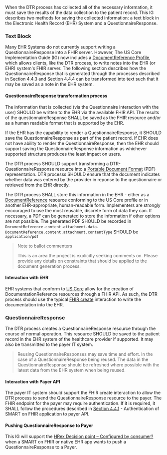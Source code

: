 When the DTR process has collected all of the necessary information, it must save the results of the data collection to the patient record. This IG describes two methods for saving the collected information: a text block in the Electronic Health Record (EHR) System and a QuestionnaireResponse.

### Text Block
Many EHR Systems do not currently support writing a QuestionnaireResponse into a FHIR server. However, The US Core Implementation Guide (IG) now includes a [DocumentReference Profile](https://build.fhir.org/ig/HL7/US-Core-R4/StructureDefinition-new-us-core-documentreference.html), which allows clients, like the DTR process, to write notes into the EHR (or EHR) system's FHIR server. The following section describes how the QuestionnaireResponse that is generated through the processes described in Section 4.4.3 and Section 4.4.4 can be transformed into text such that it may be saved as a note in the EHR system.

#### QuestionnaireResponse transformation process

The information that is collected (via the Questionnaire interaction with the user) SHOULD be written to the EHR via the available FHIR API. The results of the questionnaireResponse SHALL be saved as the FHIR resource and/or as a human readable format that is supported by the EHR.

 If the EHR has the capability to render a QuestionnaireResponse, it SHOULD save the QuestionnaireResponse as part of the patient record. If EHR does not have ability to render the QuestionnaireResponse, then the EHR should support saving the QuestionnaireResponse information as whichever supported structure produces the least impact on users.

The DTR process SHOULD support transforming a DTR-QuestionnaireResponse resource into a [Portable Document Format](https://www.iso.org/standard/63534.html) (PDF) representation. DTR processs SHOULD ensure that the document indicates whether data was entered by the provider in reponse to the questionnaire or retrieved from the EHR directly.

The DTR process SHALL store this information in the EHR - either as a [DocumentReference](https://build.fhir.org/ig/HL7/US-Core-R4/StructureDefinition-new-us-core-documentreference.html) resource conforming to the US Core profile or in another EHR-appropriate, human-readable form. Implementers are strongly encouraged to use the most reusable, discrete form of data they can.  If necessary, a PDF can be generated to store the information if other options are not possible.  The generated PDF SHOULD be recorded in `DocumentReference.content.attachment.data`. `DocumentReference.content.attachment.contentType` SHOULD be `application/pdf`

> Note to ballot commenters
>
> This is an area the project is explicitly seeking comments on. Please provide any
> details on constraints that should be applied to the document generation process.

#### Interaction with EHR
EHR systems that conform to [US Core](http://www.hl7.org/fhir/us/core/) allow for the creation of DocumentationReference resources through a FHIR API. As such, the DTR process should use the typical [FHIR create](http://hl7.org/fhir/R4/http.html#create) interaction to write the documentation into the EHR.

### QuestionnaireResponse
The DTR process creates a QuestionnaireResponse resource through the course of normal operation. This resource SHOULD be saved to the patient record in the EHR system of the healthcare provider if supported. It may also be transmitted to the payer IT system.

>Reusing QuestionnaireResponses may save time and effort. In the case of a QuestionnaireResponse being reused. The data in the QuestionnaireResponse should be refreshed where possible with the latest data from the EHR system when being reused. 

#### Interaction with Payer API
The payer IT system should support the FHIR create interaction to allow the DTR process to send the QuestionnaireResponse resource to the payer. The FHIR endpoint for the payer may require authentication. If it is required, it SHALL follow the procedures described in [Section 4.4.1](specification__behaviors__retrieval_of_payer_resources.html#authentication-of-smart-on-fhir-application-to-payer-api) - Authentication of SMART on FHIR application to payer API.

#### Pushing QuestionnaireResponse to Payer
This IG will support the [HRex Decision point – Configured by consumer?](http://build.fhir.org/ig/HL7/davinci-ehrx/exchanging.html#configured-by-consumer) when a SMART on FHIR or native EHR app wants to push a QuestionnaireResponse to a Payer.  


